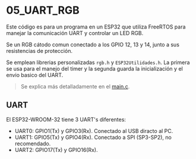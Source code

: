 # 05_UART_RGB

Este código es para un programa en un ESP32 que utiliza FreeRTOS para manejar la comunicación UART y controlar un LED RGB.

Se un RGB cátodo comun conectado a los GPIO 12, 13 y 14, junto a sus resistencias de protección.

Se emplean librerias personalizadas `rgb.h` y `ESP32Utilidades.h`. La primera se usa para el manejo del timer y la segunda guarda la inicialización y el envio basico del UART.

> Se explica más detalladamente en el [main.c](https://github.com/JuanDCastanoL/ESP32-Codigos/blob/main/05_UART_RGB/main/main.c).

## UART

El ESP32-WROOM-32 tiene 3 UART's diferentes:

* UART0: GPIO1(Tx) y GPIO3(Rx). Conectado al USB diracto al PC.
* UART1: GPIO5(Tx) y GPIO4(Rx). Conectado a SPI (SP3-SP2), no recomendado.
* UART2: GPIO17(Tx) y GPIO16(Rx).


